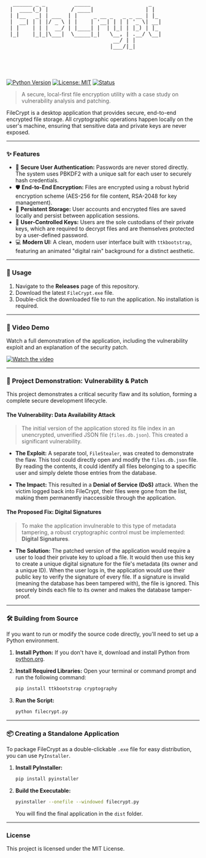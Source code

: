 <pre>
  
  ______ _ _         _____                  _   
 |  ____(_) |       / ____|                | |  
 | |__   _| | ___  | |     _ __ _   _ _ __ | |_ 
 |  __| | | |/ _ \ | |    | '__| | | | '_ \| __|
 | |    | | |  __/ | |____| |  | |_| | |_) | |_ 
 |_|    |_|_|\___|  \_____|_|   \__, | .__/ \__|
                                 __/ | |        
                                |___/|_|        

                                                                                                                      
                                                                                                                      
                                        
</pre>

[![Python Version](https://img.shields.io/badge/python-3.9+-blue.svg)](https://www.python.org/downloads/)
[![License: MIT](https://img.shields.io/badge/License-MIT-yellow.svg)](https://opensource.org/licenses/MIT)
[![Status](https://img.shields.io/badge/status-project_complete-success.svg)]()

> A secure, local-first file encryption utility with a case study on vulnerability analysis and patching.

FileCrypt is a desktop application that provides secure, end-to-end encrypted file storage. All cryptographic operations happen locally on the user's machine, ensuring that sensitive data and private keys are never exposed.

---

### ✨ Features

* 🔐 **Secure User Authentication:** Passwords are never stored directly. The system uses PBKDF2 with a unique salt for each user to securely hash credentials.
* 🛡️ **End-to-End Encryption:** Files are encrypted using a robust hybrid encryption scheme (AES-256 for file content, RSA-2048 for key management).
* 💾 **Persistent Storage:** User accounts and encrypted files are saved locally and persist between application sessions.
* 🔑 **User-Controlled Keys:** Users are the sole custodians of their private keys, which are required to decrypt files and are themselves protected by a user-defined password.
* 💻 **Modern UI:** A clean, modern user interface built with `ttkbootstrap`, featuring an animated "digital rain" background for a distinct aesthetic.

---

### 🚀 Usage

1.  Navigate to the **Releases** page of this repository.
2.  Download the latest `FileCrypt.exe` file.
3.  Double-click the downloaded file to run the application. No installation is required.

---


### 🎥 Video Demo

Watch a full demonstration of the application, including the vulnerability exploit and an explanation of the security patch.

[![Watch the video](https://img.shields.io/badge/Watch-Video_Demo-red.svg)](https://youtu.be/h_ROTfXwC3M)

---

### 🔬 Project Demonstration: Vulnerability & Patch

This project demonstrates a critical security flaw and its solution, forming a complete secure development lifecycle.

#### The Vulnerability: Data Availability Attack

> The initial version of the application stored its file index in an unencrypted, unverified JSON file (`files.db.json`). This created a significant vulnerability.

* **The Exploit:** A separate tool, `FileStealer`, was created to demonstrate the flaw. This tool could directly open and modify the `files.db.json` file. By reading the contents, it could identify all files belonging to a specific user and simply delete those entries from the database.

* **The Impact:** This resulted in a **Denial of Service (DoS)** attack. When the victim logged back into FileCrypt, their files were gone from the list, making them permanently inaccessible through the application.

#### The Proposed Fix: Digital Signatures

> To make the application invulnerable to this type of metadata tampering, a robust cryptographic control must be implemented: **Digital Signatures**.

* **The Solution:** The patched version of the application would require a user to load their private key to upload a file. It would then use this key to create a unique digital signature for the file's metadata (its owner and a unique ID). When the user logs in, the application would use their public key to verify the signature of every file. If a signature is invalid (meaning the database has been tampered with), the file is ignored. This securely binds each file to its owner and makes the database tamper-proof.

---

### 🛠️ Building from Source

If you want to run or modify the source code directly, you'll need to set up a Python environment.

1.  **Install Python:** If you don't have it, download and install Python from [python.org](https://www.python.org/).

2.  **Install Required Libraries:** Open your terminal or command prompt and run the following command:
    ```bash
    pip install ttkbootstrap cryptography
    ```
3.  **Run the Script:**
    ```bash
    python filecrypt.py
    ```

---

### 📦 Creating a Standalone Application

To package FileCrypt as a double-clickable `.exe` file for easy distribution, you can use `PyInstaller`.

1.  **Install PyInstaller:**
    ```bash
    pip install pyinstaller
    ```
2.  **Build the Executable:**
    ```bash
    pyinstaller --onefile --windowed filecrypt.py
    ```
    You will find the final application in the `dist` folder.

---

### License

This project is licensed under the MIT License.
